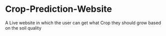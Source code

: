 # Crop-Prediction-Website
A Live website in which the user can get what Crop they should grow based on the soil quality
